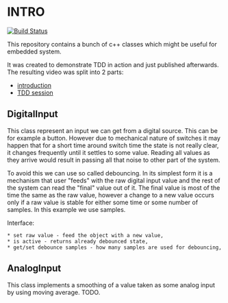 # INTRO

[![Build Status](https://travis-ci.com/opokatech/embedded_toolbox.svg?branch=master)](https://travis-ci.com/opokatech/embedded_toolbox)

This repository contains a bunch of c++ classes which might be useful for embedded system.

It was created to demonstrate TDD in action and just published afterwards.
The resulting video was split into 2 parts:

- [introduction](https://vimeo.com/436232709)
- [TDD session](https://vimeo.com/436232138)


## DigitalInput

This class represent an input we can get from a digital source. This can be for example a button.  However due to
mechanical nature of switches it may happen that for a short time around switch time the state is not really clear, it
changes frequently until it settles to some value. Reading all values as they arrive would result in passing all that
noise to other part of the system.

To avoid this we can use so called debouncing.
In its simplest form it is a mechanism that user "feeds" with the raw digital input value and the rest of the system can
read the "final" value out of it. The final value is most of the time the same as the raw value, however a change to a
new value occurs only if a raw value is stable for either some time or some number of samples. In this example we use
samples.

Interface:

    * set raw value - feed the object with a new value,
    * is active - returns already debounced state,
    * get/set debounce samples - how many samples are used for debouncing,

## AnalogInput

This class implements a smoothing of a value taken as some analog input by using moving average.
TODO.
